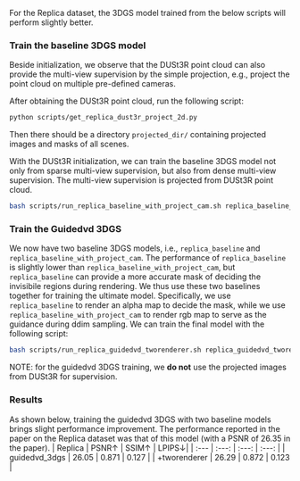 For the Replica dataset, the 3DGS model trained from the below scripts will perform slightly better.  

### Train the baseline 3DGS model
Beside initialization, we observe that the DUSt3R point cloud can also provide the multi-view supervision by the simple projection, e.g., project the point cloud on multiple pre-defined cameras. 

After obtaining the DUSt3R point cloud, run the following script: 
```bash
python scripts/get_replica_dust3r_project_2d.py
```
Then there should be a directory `projected_dir/` containing projected images and masks of all scenes. 

With the DUSt3R initialization, we can train the baseline 3DGS model not only from sparse multi-view supervision, but also from dense multi-view supervision. The multi-view supervision is projected from DUSt3R point cloud. 
```bash
bash scripts/run_replica_baseline_with_project_cam.sh replica_baseline_with_project_cam 0
```

### Train the Guidedvd 3DGS
We now have two baseline 3DGS models, i.e., `replica_baseline` and `replica_baseline_with_project_cam`. The performance of `replica_baseline` is slightly lower than `replica_baseline_with_project_cam`, but `replica_baseline` can provide a more accurate mask of deciding the invisibile regions during rendering. 
We thus use these two baselines together for training the ultimate model. Specifically, we use `replica_baseline` to render an alpha map to decide the mask, while we use `replica_baseline_with_project_cam` to render rgb map to serve as the guidance during ddim sampling. We can train the final model with the following script: 
```bash
bash scripts/run_replica_guidedvd_tworenderer.sh replica_guidedvd_tworenderer 0,1
```
NOTE: for the guidedvd 3DGS training, we **do not** use the projected images from DUSt3R for supervision. 

### Results
As shown below, training the guidedvd 3DGS with two baseline models brings slight performance improvement. The performance reported in the paper on the Replica dataset was that of this model (with a PSNR of 26.35 in the paper).
| Replica | PSNR&uparrow; | SSIM&uparrow; | LPIPS&downarrow;|
| :--- | :---: | :---: | :---: |
| guidedvd_3dgs | 26.05 | 0.871 | 0.127 |
| +tworenderer  | 26.29 | 0.872 | 0.123 |
